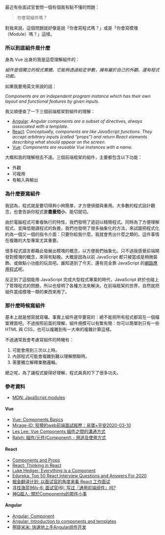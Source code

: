 最近有些面試官會問一個有個我有點不懂的問題：

> 你會寫組件嗎？

對我來說，這個問題就好像是說「你會寫程式嗎？」或是「你會寫模塊（Module）嗎？」這樣。

### 所以到底組件是什麼

身為 Vue 出身的我是這麼理解組件的：

*組件是個獨立的程式實體。它能夠透過給定參數，擁有屬於自己的外觀、還有程式功能。*

如果我要用英文來說的話：

*Components are an independent program instance which has their own layout and functional features by given inputs.*

我又順便查了一下三個前端框架對組件的理解：

* [Angular](https://angular.io/api/core/Component): *Angular components are a subset of directives, always associated with a template.*
* [React](https://reactjs.org/docs/components-and-props.html): *Conceptually, components are like JavaScript functions. They accept arbitrary inputs (called “props”) and return React elements describing what should appear on the screen.*
* [Vue](https://vuejs.org/v2/guide/components.html): *Components are reusable Vue instances with a name.*

大概和我的理解相去不遠。三個前端框架的組件，主要都包含以下功能：

* 外觀
* 可複用
* 有輸入與輸出

### 為什麼要寫組件

我認為，程式就是要切得夠小夠簡單，才方便偵錯與重用。大多數的程式設計觀念，也會告訴你程式要**盡量短小**、能切就切。

由於電腦程式可重複執行的特性，我們發明了遞迴以精簡程式。同時為了方便理解程式、並降低閱讀程式的負擔，我們也發明了很多抽象化的方法，來試圖把程式化約為一個又一個的指令介面：只要你給我什麼，我就會秀出什麼之類的。這件事情在複雜的大型專案尤其重要。

很多程式語言都藉此發展出模塊的概念，以方便我們抽象化。只不過我感覺前端開發對模塊的概念，來得有點晚。大概是因為以前 JavaScript 都只被當成是稍微裝飾、或做點小功能的玩具吧。誰知道到了今天，還有完全靠 JavaScript 的[網路應用程式](https://zh.wikipedia.org/zh-tw/網路應用程式)呢。

反正到了這個能用 JavaScript 完成大型程式專案的時代，JavaScript 終於也碰上了管理程式的問題，所以也發明了各種方法來解決。在前端框架的世界，自然就把組件當成模塊一類的東西來用了。

### 那什麼時候寫組件

基本上就是想寫就寫囉。事實上組件遲早要寫的：總不能把所有程式都寫在一個檔案裡面吧。不過按照前面的理解，組件規模可以有繁有簡：你可以簡單到只有一些 HTML 與 CSS，也可以複雜到有一大串的複雜計算這樣。

不過通常我會考慮寫組件的時機有：

1. 可能會用到三次以上時。
2. 內部程式可能會複雜到難以理解關聯時。
3. 需要獨立解釋業務邏輯。

總之呢，為了讓程式變得好理解，程式員真的下了很多功夫。

### 參考資料

* [MDN: JavaScript modules](https://developer.mozilla.org/en-US/docs/Web/JavaScript/Guide/Modules)

#### Vue

* [Vue: Components Basics](https://vuejs.org/v2/guide/components.html)
* [Mirage-ID: 狡猾的web前端面試經歷：易寶×平安2020-03-10](https://zhuanlan.zhihu.com/p/112250459)
* [Les Lee: Vue Components 組件之間的溝通方式](https://medium.com/一個小小工程師的隨手筆記/vue-components-組件之間的溝通方式-92c1c23c3cc2)
* [Ralph: 組件/元件(Component) - 用途及使用方式](https://ithelp.ithome.com.tw/articles/10187877)

#### React

* [Components and Props](https://reactjs.org/docs/components-and-props.html)
* [React: Thinking in React](https://reactjs.org/docs/thinking-in-react.html)
* [Luke Hedger: Everything is a Component](https://medium.com/@level_out/everything-is-a-component-cf9f469ad981)
* [Edureka: Top 50 React Interview Questions and Answers For 2020](https://www.edureka.co/blog/interview-questions/react-interview-questions/)
* [掘金翻译计划: 以面试官的角度来看 React 工作面试](https://zhuanlan.zhihu.com/p/47760913)
* [寻找海蓝96lv-6: 面试官(6): 写过『通用前端组件』吗?](https://juejin.im/post/5c02142fe51d4511be77aad7)
* [神Q超人: 關於Components的那件小事](https://ithelp.ithome.com.tw/articles/10200595)

#### Angular

* [Angular: Component](https://angular.io/api/core/Component)
* [Angular: Introduction to components and templates](https://angular.io/guide/architecture-components)
* [啊提米米: 快速地上手Angular组件开发](https://zhuanlan.zhihu.com/p/56417860)
